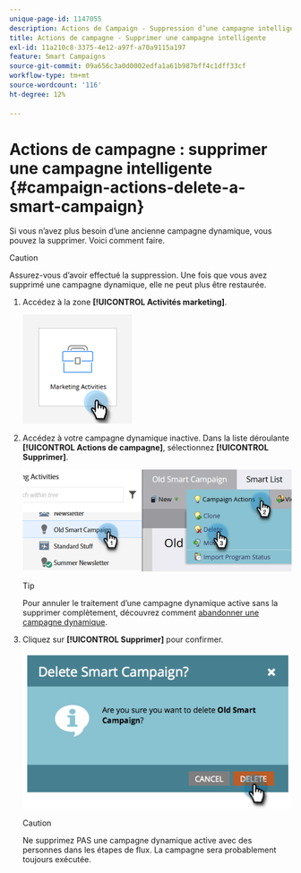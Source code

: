 ```yaml
---
unique-page-id: 1147055
description: Actions de Campaign - Suppression d’une campagne intelligente - Documents Marketo - Documentation du produit
title: Actions de campagne - Supprimer une campagne intelligente
exl-id: 11a210c8-3375-4e12-a97f-a70a9115a197
feature: Smart Campaigns
source-git-commit: 09a656c3a0d0002edfa1a61b987bff4c1dff33cf
workflow-type: tm+mt
source-wordcount: '116'
ht-degree: 12%

---
```


# Actions de campagne : supprimer une campagne intelligente {#campaign-actions-delete-a-smart-campaign}

Si vous n’avez plus besoin d’une ancienne campagne dynamique, vous pouvez la supprimer. Voici comment faire.

>[!CAUTION]
>
>Assurez-vous d’avoir effectué la suppression. Une fois que vous avez supprimé une campagne dynamique, elle ne peut plus être restaurée.

1. Accédez à la zone **[!UICONTROL Activités marketing]**.

   ![](assets/campaign-actions-delete-a-smart-campaign-1.png)

1. Accédez à votre campagne dynamique inactive. Dans la liste déroulante **[!UICONTROL Actions de campagne]**, sélectionnez **[!UICONTROL Supprimer]**.

   ![](assets/campaign-actions-delete-a-smart-campaign-2.png)

   >[!TIP]
   >
   >Pour annuler le traitement d’une campagne dynamique active sans la supprimer complètement, découvrez comment [abandonner une campagne dynamique](/help/marketo/product-docs/core-marketo-concepts/smart-campaigns/using-smart-campaigns/abort-a-smart-campaign.md).

1. Cliquez sur **[!UICONTROL Supprimer]** pour confirmer.

   ![](assets/campaign-actions-delete-a-smart-campaign-3.png)

   >[!CAUTION]
   >
   >Ne supprimez PAS une campagne dynamique active avec des personnes dans les étapes de flux. La campagne sera probablement toujours exécutée.
